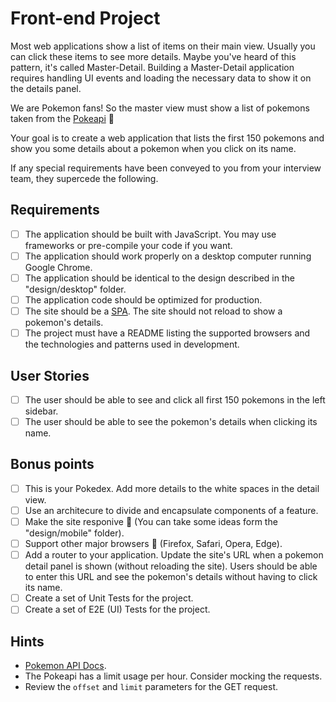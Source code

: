 # Front-end Project

Most web applications show a list of items on their main view. Usually you can click these items to see more details. Maybe you've heard of this pattern, it's called Master-Detail. Building a Master-Detail application requires handling UI events and loading the necessary data to show it on the details panel.

We are Pokemon fans! So the master view must show a list of pokemons taken from the [Pokeapi](https://pokeapi.co/) 👾

Your goal is to create a web application that lists the first 150 pokemons and show you some details about a pokemon when you click on its name.

If any special requirements have been conveyed to you from your interview team, they supercede the following.

## Requirements

- [ ] The application should be built with JavaScript. You may use frameworks or pre-compile your code if you want.
- [ ] The application should work properly on a desktop computer running Google Chrome.
- [ ] The application should be identical to the design described in the "design/desktop" folder.
- [ ] The application code should be optimized for production.
- [ ] The site should be a [SPA](https://en.wikipedia.org/wiki/Single-page_application). The site should not reload to show a pokemon's details.
- [ ] The project must have a README listing the supported browsers and the technologies and patterns used in development.

## User Stories

- [ ] The user should be able to see and click all first 150 pokemons in the left sidebar.
- [ ] The user should be able to see the pokemon's details when clicking its name.

## Bonus points

- [ ] This is your Pokedex. Add more details to the white spaces in the detail view.
- [ ] Use an architecure to divide and encapsulate components of a feature.
- [ ] Make the site responive 🙌 (You can take some ideas form the "design/mobile" folder).
- [ ] Support other major browsers 🦄 (Firefox, Safari, Opera, Edge).
- [ ] Add a router to your application. Update the site's URL when a pokemon detail panel is shown (without reloading the site). Users should be able to enter this URL and see the pokemon's details without having to click its name.
- [ ] Create a set of Unit Tests for the project.
- [ ] Create a set of E2E (UI) Tests for the project.

## Hints

- [Pokemon API Docs](https://pokeapi.co/docsv2/#).
- The Pokeapi has a limit usage per hour. Consider mocking the requests.
- Review the `offset` and `limit` parameters for the GET request.
 
